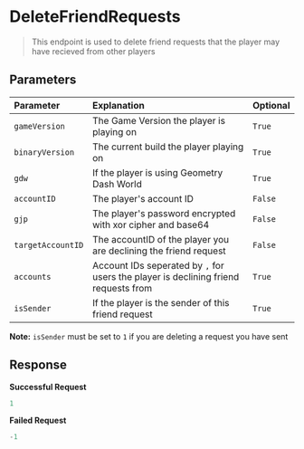 # DeleteFriendRequests

> This endpoint is used to delete friend requests that the player may have recieved from other players

## Parameters

| Parameter         | Explanation                                                                         | Optional |
| :---------------- | :---------------------------------------------------------------------------------- | -------- |
| `gameVersion`     | The Game Version the player is playing on                                           | `True`   |
| `binaryVersion`   | The current build the player playing on                                             | `True`   |
| `gdw`             | If the player is using Geometry Dash World                                          | `True`   |
| `accountID`       | The player's account ID                                                             | `False`  |
| `gjp`             | The player's password encrypted with xor cipher and base64                          | `False`  |
| `targetAccountID` | The accountID of the player you are declining the friend request                    | `False`  |
| `accounts`        | Account IDs seperated by `,` for users the player is declining friend requests from | `True`   |
| `isSender`        | If the player is the sender of this friend request                                  | `True`   |

<b>Note:</b> `isSender` must be set to `1` if you are deleting a request you have sent</b>

## Response

<b>Successful Request</b>

```py
1
```

<b>Failed Request</b>

```py
-1
```
